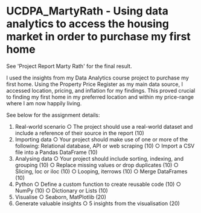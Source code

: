 # UCDPA_MartyRath - Using data analytics to access the housing market in order to purchase my first home

See 'Project Report Marty Rath' for the final result.

I used the insights from my Data Analytics course project to purchase my first home. Using the Property Price Register as my main data source, I accessed location, pricing, and inflation for my findings. This proved crucial to finding my first home in my preferred location and within my price-range where I am now happily living.


See below for the assignment details:

1. Real-world scenario
○ The project should use a real-world dataset and include a reference of their
source in the report (10)
2. Importing data
○ Your project should make use of one or more of the following: Relational
database, API or web scraping (10)
○ Import a CSV file into a Pandas DataFrame (10)
3. Analysing data
○ Your project should include sorting, indexing, and grouping (10)
○ Replace missing values or drop duplicates (10)
○ Slicing, loc or iloc (10)
○ Looping, iterrows (10)
○ Merge DataFrames (10)
4. Python
○ Define a custom function to create reusable code (10)
○ NumPy (10)
○ Dictionary or Lists (10)
5. Visualise
○ Seaborn, MatPlotlib (20)
6. Generate valuable insights
○ 5 insights from the visualisation (20)
